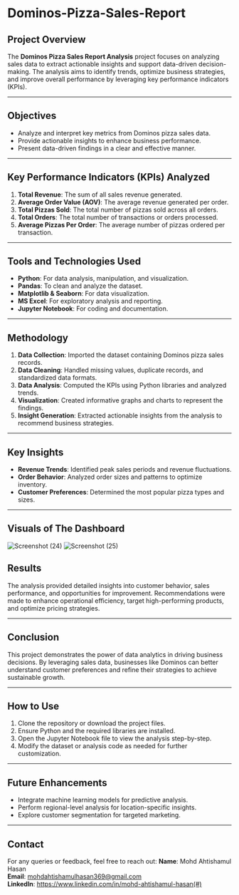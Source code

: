 # Dominos-Pizza-Sales-Report

## Project Overview
The **Dominos Pizza Sales Report Analysis** project focuses on analyzing sales data to extract actionable insights and support data-driven decision-making. The analysis aims to identify trends, optimize business strategies, and improve overall performance by leveraging key performance indicators (KPIs).

---

## Objectives
- Analyze and interpret key metrics from Dominos pizza sales data.
- Provide actionable insights to enhance business performance.
- Present data-driven findings in a clear and effective manner.

---

## Key Performance Indicators (KPIs) Analyzed
1. **Total Revenue**: The sum of all sales revenue generated.
2. **Average Order Value (AOV)**: The average revenue generated per order.
3. **Total Pizzas Sold**: The total number of pizzas sold across all orders.
4. **Total Orders**: The total number of transactions or orders processed.
5. **Average Pizzas Per Order**: The average number of pizzas ordered per transaction.

---

## Tools and Technologies Used
- **Python**: For data analysis, manipulation, and visualization.
- **Pandas**: To clean and analyze the dataset.
- **Matplotlib & Seaborn**: For data visualization.
- **MS Excel**: For exploratory analysis and reporting.
- **Jupyter Notebook**: For coding and documentation.

---

## Methodology
1. **Data Collection**: Imported the dataset containing Dominos pizza sales records.
2. **Data Cleaning**: Handled missing values, duplicate records, and standardized data formats.
3. **Data Analysis**: Computed the KPIs using Python libraries and analyzed trends.
4. **Visualization**: Created informative graphs and charts to represent the findings.
5. **Insight Generation**: Extracted actionable insights from the analysis to recommend business strategies.

---

## Key Insights
- **Revenue Trends**: Identified peak sales periods and revenue fluctuations.
- **Order Behavior**: Analyzed order sizes and patterns to optimize inventory.
- **Customer Preferences**: Determined the most popular pizza types and sizes.

---
## Visuals of The Dashboard

![Screenshot (24)](https://github.com/user-attachments/assets/237d58d7-5cf4-4d37-a7db-3365ea3a44e5)
![Screenshot (25)](https://github.com/user-attachments/assets/32248956-18ae-4717-b3f8-3857956b3ac5)

## Results
The analysis provided detailed insights into customer behavior, sales performance, and opportunities for improvement. Recommendations were made to enhance operational efficiency, target high-performing products, and optimize pricing strategies.

---

## Conclusion
This project demonstrates the power of data analytics in driving business decisions. By leveraging sales data, businesses like Dominos can better understand customer preferences and refine their strategies to achieve sustainable growth.

---

## How to Use
1. Clone the repository or download the project files.
2. Ensure Python and the required libraries are installed.
3. Open the Jupyter Notebook file to view the analysis step-by-step.
4. Modify the dataset or analysis code as needed for further customization.

---

## Future Enhancements
- Integrate machine learning models for predictive analysis.
- Perform regional-level analysis for location-specific insights.
- Explore customer segmentation for targeted marketing.

---

## Contact
For any queries or feedback, feel free to reach out:
**Name**: Mohd Ahtishamul Hasan  
**Email**: mohdahtishamulhasan369@gmail.com  
**LinkedIn**: https://www.linkedin.com/in/mohd-ahtishamul-hasan(#)
